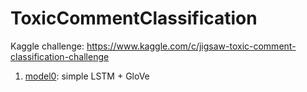 # ToxicCommentClassification
Kaggle challenge: https://www.kaggle.com/c/jigsaw-toxic-comment-classification-challenge

1. [model0](https://github.com/xga0/ToxicCommentClassification/blob/main/model0.py): simple LSTM + GloVe
